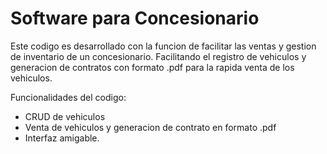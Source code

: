 # Software para Concesionario

Este codigo es desarrollado con la funcion de facilitar las ventas y gestion de inventario de un concesionario. Facilitando el registro de vehiculos y generacion de contratos con formato .pdf para la rapida venta de los vehiculos.

Funcionalidades del codigo:

+ CRUD de vehiculos
+ Venta de vehiculos y generacion de contrato en formato .pdf
+ Interfaz amigable.

